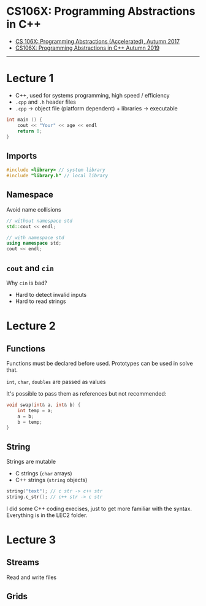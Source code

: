 # CS106X: Programming Abstractions in C++

- [CS 106X: Programming Abstractions (Accelerated), Autumn 2017](https://web.stanford.edu/class/archive/cs/cs106x/cs106x.1182/)
- [CS106X: Programming Abstractions in C++ Autumn 2019](https://web.stanford.edu/class/cs106x/)

---

# Lecture 1

- C++, used for systems programming, high speed / efficiency
- `.cpp` and `.h` header files
- `.cpp` -> object file (platform dependent) + libraries -> executable

```cpp
int main () {
    cout << "Your" << age << endl
    return 0;
}
```

## Imports

```cpp
#include <library> // system library
#include "library.h" // local library
```

## Namespace

Avoid name collisions

```cpp
// without namespace std
std::cout << endl;

// with namespace std
using namespace std;
cout << endl;
```

## `cout` and `cin`

Why `cin` is bad? 
- Hard to detect invalid inputs
- Hard to read strings

# Lecture 2

## Functions 

Functions must be declared before used. Prototypes can be used in solve that.

`int`, `char`, `doubles` are passed as values

It's possible to pass them as references but not recommended:

```cpp
void swap(int& a, int& b) {
    int temp = a;
    a = b;
    b = temp;
}
```

## String

Strings are mutable

- C strings (`char` arrays)
- C++ strings (`string` objects)

```cpp
string("text"); // c str -> c++ str
string.c_str(); // c++ str -> c str
```

I did some C++ coding execises, just to get more familiar with the syntax.
Everything is in the LEC2 folder.

# Lecture 3

## Streams

Read and write files

## Grids

